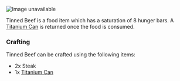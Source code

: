 ![Image unavailable](https://i.imgur.com/MflpWPu.png)

Tinned Beef is a food item which has a saturation of 8 hunger bars. A [Titanium Can](Titanium-Can) is returned once the food is consumed.

### Crafting

Tinned Beef can be crafted using the following items:

* 2x Steak
* 1x [Titanium Can](Titanium-Can)